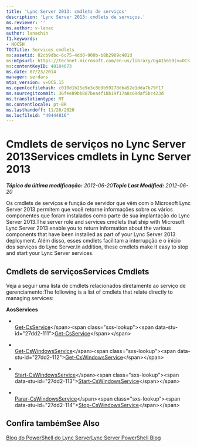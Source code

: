 ```yaml
---
title: 'Lync Server 2013: cmdlets de serviços'
description: 'Lync Server 2013: cmdlets de serviços.'
ms.reviewer: ''
ms.author: v-lanac
author: lanachin
f1.keywords:
- NOCSH
TOCTitle: Services cmdlets
ms:assetid: 82cb9dbc-6c75-4dd0-900b-b8b2989c481d
ms:mtpsurl: https://technet.microsoft.com/en-us/library/Gg415659(v=OCS.15)
ms:contentKeyID: 48184673
ms.date: 07/23/2014
manager: serdars
mtps_version: v=OCS.15
ms.openlocfilehash: c010d1b25e9e3c8b9b59270dba52e1dda7b79f17
ms.sourcegitcommit: 36fee89bb887bea4f18b19f17a8c69daf5bc423d
ms.translationtype: MT
ms.contentlocale: pt-BR
ms.lasthandoff: 11/26/2020
ms.locfileid: "49444816"
---
```

# <a name="services-cmdlets-in-lync-server-2013"></a><span data-ttu-id="27dd2-103">Cmdlets de serviços no Lync Server 2013</span><span class="sxs-lookup"><span data-stu-id="27dd2-103">Services cmdlets in Lync Server 2013</span></span>

<div data-xmlns="http://www.w3.org/1999/xhtml">

<div class="topic" data-xmlns="http://www.w3.org/1999/xhtml" data-msxsl="urn:schemas-microsoft-com:xslt" data-cs="https://msdn.microsoft.com/">

<div data-asp="https://msdn2.microsoft.com/asp">



</div>

<div id="mainSection">

<div id="mainBody"><span data-ttu-id="27dd2-104">

<span> </span></span><span class="sxs-lookup"><span data-stu-id="27dd2-104">

<span> </span></span></span>

<span data-ttu-id="27dd2-105">_**Tópico da última modificação:** 2012-06-20_</span><span class="sxs-lookup"><span data-stu-id="27dd2-105">_**Topic Last Modified:** 2012-06-20_</span></span>

<span data-ttu-id="27dd2-106">Os cmdlets de serviços e função de servidor que vêm com o Microsoft Lync Server 2013 permitem que você retorne informações sobre os vários componentes que foram instalados como parte de sua implantação do Lync Server 2013.</span><span class="sxs-lookup"><span data-stu-id="27dd2-106">The server role and services cmdlets that ship with Microsoft Lync Server 2013 enable you to return information about the various components that have been installed as part of your Lync Server 2013 deployment.</span></span> <span data-ttu-id="27dd2-107">Além disso, esses cmdlets facilitam a interrupção e o início dos serviços do Lync Server.</span><span class="sxs-lookup"><span data-stu-id="27dd2-107">In addition, these cmdlets make it easy to stop and start your Lync Server services.</span></span>

<div>

## <a name="services-cmdlets"></a><span data-ttu-id="27dd2-108">Cmdlets de serviços</span><span class="sxs-lookup"><span data-stu-id="27dd2-108">Services Cmdlets</span></span>

<span data-ttu-id="27dd2-109">Veja a seguir uma lista de cmdlets relacionados diretamente ao serviço de gerenciamento:</span><span class="sxs-lookup"><span data-stu-id="27dd2-109">The following is a list of cmdlets that relate directly to managing services:</span></span>

<span data-ttu-id="27dd2-110">**Aos**</span><span class="sxs-lookup"><span data-stu-id="27dd2-110">**Services**</span></span>

  - <span></span>  
    <span data-ttu-id="27dd2-111">[Get-CsService](https://technet.microsoft.com/library/Gg413038(v=OCS.15))</span><span class="sxs-lookup"><span data-stu-id="27dd2-111">[Get-CsService](https://technet.microsoft.com/library/Gg413038(v=OCS.15))</span></span>

<!-- end list -->

  - <span></span>  
    <span data-ttu-id="27dd2-112">[Get-CsWindowsService](https://technet.microsoft.com/library/Gg398803(v=OCS.15))</span><span class="sxs-lookup"><span data-stu-id="27dd2-112">[Get-CsWindowsService](https://technet.microsoft.com/library/Gg398803(v=OCS.15))</span></span>

  - <span></span>  
    <span data-ttu-id="27dd2-113">[Start-CsWindowsService](https://technet.microsoft.com/library/Gg398561(v=OCS.15))</span><span class="sxs-lookup"><span data-stu-id="27dd2-113">[Start-CsWindowsService](https://technet.microsoft.com/library/Gg398561(v=OCS.15))</span></span>

  - <span></span>  
    <span data-ttu-id="27dd2-114">[Parar-CsWindowsService](https://technet.microsoft.com/library/Gg398426(v=OCS.15))</span><span class="sxs-lookup"><span data-stu-id="27dd2-114">[Stop-CsWindowsService](https://technet.microsoft.com/library/Gg398426(v=OCS.15))</span></span>

</div>

<div>

## <a name="see-also"></a><span data-ttu-id="27dd2-115">Confira também</span><span class="sxs-lookup"><span data-stu-id="27dd2-115">See Also</span></span>


[<span data-ttu-id="27dd2-116">Blog do PowerShell do Lync Server</span><span class="sxs-lookup"><span data-stu-id="27dd2-116">Lync Server PowerShell Blog</span></span>](https://go.microsoft.com/fwlink/p/?linkid=203150)  
  

<span data-ttu-id="27dd2-117"></div>

</div>

<span> </span>

</div>

</div>

</span><span class="sxs-lookup"><span data-stu-id="27dd2-117"></div>

</div>

<span> </span>

</div>

</div>

</span></span></div>

